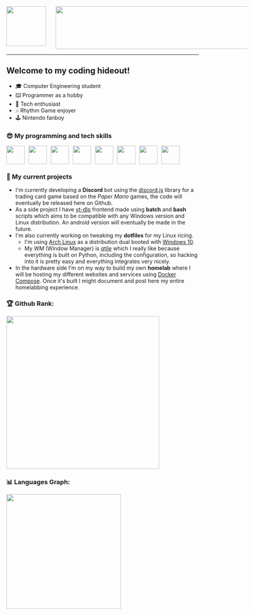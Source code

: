 <div style="display: flex; flex-direction: row; gap: 25px">
    <img height="104" width="104" src="https://media.discordapp.net/attachments/726815755034951683/1214923063783727104/pfp_crop.png?ex=65fae046&is=65e86b46&hm=a5c58ff79226ac07f3b9cc06b43c788d517f4517e4c89152ff22960cb09cd1fe&=&format=webp&quality=lossless">
    <img height="112" width="576" src="https://media.discordapp.net/attachments/726815755034951683/1214924422041964605/logo.png?ex=65fae18a&is=65e86c8a&hm=3ce5a084dc188686317c33694641515bfe001f5781d4e6fa85dfff82ced140c0&=&format=webp&quality=lossless">
</div>

---

## Welcome to my coding hideout!
- 🎓 Computer Engineering student
- ⌨️ Programmer as a hobby
- 💾 Tech enthusiast
- 🎶 Rhythm Game enjoyer
- 🕹️ Nintendo fanboy
### 😎 My programming and tech skills
<div style="display: flex; flex-direction: row; gap: 10px">
    <a href="https://developer.mozilla.org/en/docs/Web/JavaScript">
        <img height="48" width="48" src="https://skillicons.dev/icons?i=javascript" />
    </a>
    <a href="https://nodejs.org/en">
        <img height="48" width="48" src="https://skillicons.dev/icons?i=nodejs" />
    </a>
    <a href="https://www.python.org/">
        <img height="48" width="48" src="https://skillicons.dev/icons?i=python" />
    </a>
    <a href="https://en.wikipedia.org/wiki/C_(programming_language)">
        <img height="48" width="48" src="https://skillicons.dev/icons?i=c" />
    </a>
    <a href="https://www.markdownguide.org/basic-syntax/">
        <img height="48" width="48" src="https://skillicons.dev/icons?i=markdown" />
    </a>
    <a href="https://git-scm.com/">
        <img height="48" width="48" src="https://skillicons.dev/icons?i=git" />
    </a>
    <a href="https://www.linux.org/">
        <img height="48" width="48" src="https://skillicons.dev/icons?i=linux" />
    </a>
    <a href="https://www.docker.com/">
        <img height="48" width="48" src="https://skillicons.dev/icons?i=docker" />
    </a>
</div>

### 🚀 My current projects
- I'm currently developing a **Discord** bot using the [discord.js](https://discord.js.org/) library for a trading card game based on the _Paper Mario_ games, the code will eventually be released here on Github.
- As a side project I have [yt-dlp](https://discord.js.org/) frontend made using **batch** and **bash** scripts which aims to be compatible with any Windows version and Linux distribution. An android version will eventually be made in the future.
- I'm also currently working on tweaking my **dotfiles** for my Linux ricing.
    * I'm using [Arch Linux](https://archlinux.org/) as a distribution dual booted with [Windows 10](https://en.wikipedia.org/wiki/Windows_10).
    * My _WM_ (Window Manager) is [qtile](https://qtile.org/) which I really like because everything is built on Python, including the configuration, so hacking into it is pretty easy and everything integrates very nicely.
- In the hardware side I'm on my way to build my own **homelab** where I will be hosting my different websites and services using [Docker Compose](https://docs.docker.com/compose/). Once it's built I might document and post here my entire homelabbing experience.

### 🏆 Github Rank:
<div style="display: flex; flex-direction: column;">
    <a href="https://github.com/anuraghazra/github-readme-stats">
        <img width=400 align="center" src="https://github-readme-stats.vercel.app/api?username=Sprinter05&show_icons=true&theme=catppuccin_mocha&card_width=320&"/>
    </a>
</div>

### 📊 Languages Graph: 
<div style="display: flex; flex-direction: column;">
    <a href="https://github.com/anuraghazra/github-readme-stats">
        <img width=300 src="https://github-readme-stats.vercel.app/api/top-langs?username=Sprinter05&layout=compact&langs_count=8&card_width=320&theme=catppuccin_mocha&" />
    </a>
</div>
